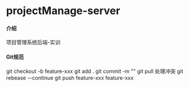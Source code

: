 # projectManage-server

#### 介绍
项目管理系统后端-实训



#### Git规范

git checkout -b feature-xxx
git add .
git commit -m ""
git pull
处理冲突
git rebease --continue
git push feature-xxx feature-xxx